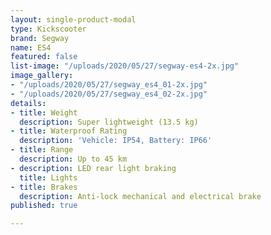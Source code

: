 ```yaml
---
layout: single-product-modal
type: Kickscooter
brand: Segway
name: ES4
featured: false
list-image: "/uploads/2020/05/27/segway-es4-2x.jpg"
image_gallery:
- "/uploads/2020/05/27/segway_es4_01-2x.jpg"
- "/uploads/2020/05/27/segway_es4_02-2x.jpg"
details:
- title: Weight
  description: Super lightweight (13.5 kg)
- title: Waterproof Rating
  description: 'Vehicle: IP54, Battery: IP66'
- title: Range
  description: Up to 45 km
- description: LED rear light braking
  title: Lights
- title: Brakes
  description: Anti-lock mechanical and electrical brake
published: true

---
```

